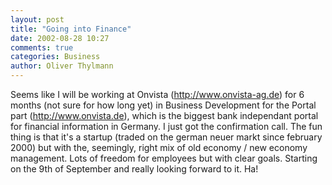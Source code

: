 ```yaml
---
layout: post
title: "Going into Finance"
date: 2002-08-28 10:27
comments: true
categories: Business
author: Oliver Thylmann
---
```



Seems like I will be working at Onvista (http://www.onvista-ag.de) for 6 months (not sure for how long yet) in Business Development for the Portal part (http://www.onvista.de), which is the biggest bank independant portal for financial information in Germany. I just got the confirmation call. The fun thing is that it's a startup (traded on the german neuer markt since february 2000) but with the, seemingly, right mix of old economy / new economy management. Lots of freedom for employees but with clear goals. Starting on the 9th of September and really looking forward to it. Ha!


